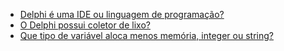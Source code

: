 - [Delphi é uma IDE ou linguagem de programação?](https://pt.stackoverflow.com/q/101695/101)
- [O Delphi possui coletor de lixo?](https://pt.stackoverflow.com/q/54919/101)
- [Que tipo de variável aloca menos memória, integer ou string?](https://pt.stackoverflow.com/q/357631/101)
